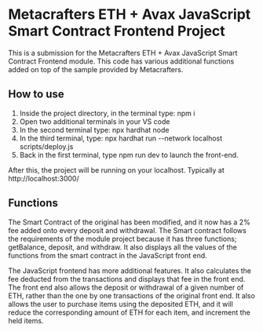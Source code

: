 # Metacrafters ETH + Avax JavaScript Smart Contract Frontend Project

This is a submission for the Metacrafters ETH + Avax JavaScript Smart Contract Frontend module. This code has various additional functions added on top of the sample provided by Metacrafters.

## How to use

1. Inside the project directory, in the terminal type: npm i
2. Open two additional terminals in your VS code
3. In the second terminal type: npx hardhat node
4. In the third terminal, type: npx hardhat run --network localhost scripts/deploy.js
5. Back in the first terminal, type npm run dev to launch the front-end.

After this, the project will be running on your localhost. 
Typically at http://localhost:3000/

## Functions

The Smart Contract of the original has been modified, and it now has a 2% fee added onto every deposit and withdrawal. The Smart contract follows the requirements of the module project because it has three functions; getBalance, deposit, and withdraw. It also displays all the values of the functions from the smart contract in the JavaScript front end.

The JavaScript frontend has more additional features. It also calculates the fee deducted from the transactions and displays that fee in the front end. The front end also allows the deposit or withdrawal of a given number of ETH, rather than the one by one transactions of the original front end. It also allows the user to purchase items using the deposited ETH, and it will reduce the corresponding amount of ETH for each item, and increment the held items.
